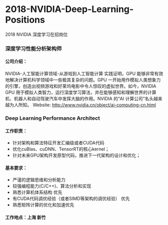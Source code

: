 # 2018-NVIDIA-Deep-Learning-Positions
2018 NVIDIA 深度学习在招岗位

### 深度学习性能分析架构师
 
#### 公司介绍：
NVIDIA-人工智能计算领域-从游戏到人工智能计算
实践证明，GPU 能够非常有效地解决计算机科学领域中一些极其复杂的问题。GPU 一开始用作模拟人类想象力的引擎，创造出视频游戏和好莱坞电影中令人惊叹的虚拟世界。如今，NVIDIA GPU 用于模拟人类智力，运行深度学习算法，并在能够感知和理解世界的计算机、机器人和自动驾驶汽车中发挥大脑的作用。NVIDIA 的“AI 计算公司”名头越来越为人所知。
Website:    http://www.nvidia.cn/object/ai-computing-cn.html

### Deep Learning Performance Architect

#### 工作职责： 
* 针对架构和算法特征开发汇编级或者CUDA代码 
* 优化cuBlas、cuDNN、TensorRT的核心kernel； 
* 针对未来GPU架构开发原型代码，推进下一代架构的设计和优化； 
 
#### 基本要求： 
* 严谨的逻辑思维和分析能力 
* 较强编程能力(C/C++)、算法分析和实现 
* 熟悉计算机体系结构  优先
* 有CUDA代码调优经验（或者SIMD等架构的调优经验） 优先
* 熟悉矩阵计算的优化和加速优先

#### 工作地点：上海 新竹
